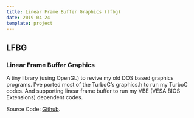 ```yaml
---
title: Linear Frame Buffer Graphics (lfbg)
date: 2019-04-24
template: project
---
```


## LFBG
### Linear Frame Buffer Graphics

A tiny library (using OpenGL) to revive my old DOS based graphics programs. I’ve ported most of the TurboC’s graphics.h to run my TurboC codes. And supporting linear frame buffer to run my VBE (VESA BIOS Extensions) dependent codes.

Source Code: <a href="https://github.com/rahulsrma26/lfbg" target="_blank">Github</a>.
